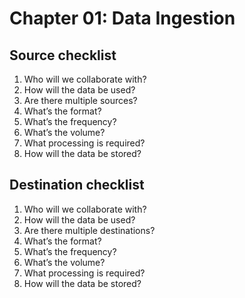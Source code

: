 # Chapter 01: Data Ingestion

## Source checklist
1. Who will we collaborate with?
2. How will the data be used?
3. Are there multiple sources?
4. What’s the format?
5. What’s the frequency?
6. What’s the volume?
7. What processing is required?
8. How will the data be stored?

## Destination checklist
1. Who will we collaborate with?
2. How will the data be used?
3. Are there multiple destinations?
4. What’s the format?
5. What’s the frequency?
6. What’s the volume?
7. What processing is required?
8. How will the data be stored?
